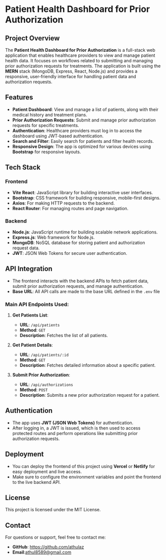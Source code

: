 # **Patient Health Dashboard for Prior Authorization**

## **Project Overview**
The **Patient Health Dashboard for Prior Authorization** is a full-stack web application that enables healthcare providers to view and manage patient health data. It focuses on workflows related to submitting and managing prior authorization requests for treatments. The application is built using the **MERN** stack (MongoDB, Express, React, Node.js) and provides a responsive, user-friendly interface for handling patient data and authorization requests.

## **Features**
- **Patient Dashboard**: View and manage a list of patients, along with their medical history and treatment plans.
- **Prior Authorization Requests**: Submit and manage prior authorization requests for specific treatments.
- **Authentication**: Healthcare providers must log in to access the dashboard using JWT-based authentication.
- **Search and Filter**: Easily search for patients and filter health records.
- **Responsive Design**: The app is optimized for various devices using **Bootstrap** for responsive layouts.

## **Tech Stack**
### **Frontend**
- **Vite React**: JavaScript library for building interactive user interfaces.
- **Bootstrap**: CSS framework for building responsive, mobile-first designs.
- **Axios**: For making HTTP requests to the backend.
- **React Router**: For managing routes and page navigation.

### **Backend**
- **Node.js**: JavaScript runtime for building scalable network applications.
- **Express.js**: Web framework for Node.js.
- **MongoDB**: NoSQL database for storing patient and authorization request data.
- **JWT**: JSON Web Tokens for secure user authentication.


## **API Integration**
- The frontend interacts with the backend APIs to fetch patient data, submit prior authorization requests, and manage authentication.
- **Base URL**: All API calls are made to the base URL defined in the `.env` file 

### **Main API Endpoints Used**:
1. **Get Patients List**:
   - **URL**: `/api/patients`
   - **Method**: `GET`
   - **Description**: Fetches the list of all patients.

2. **Get Patient Details**:
   - **URL**: `/api/patients/:id`
   - **Method**: `GET`
   - **Description**: Fetches detailed information about a specific patient.

3. **Submit Prior Authorization**:
   - **URL**: `/api/authorizations`
   - **Method**: `POST`
   - **Description**: Submits a new prior authorization request for a patient.

## **Authentication**
- The app uses **JWT (JSON Web Tokens)** for authentication.
- After logging in, a JWT is issued, which is then used to access protected routes and perform operations like submitting prior authorization requests.

## **Deployment**
- You can deploy the frontend of this project using **Vercel** or **Netlify** for easy deployment and live access.
- Make sure to configure the environment variables and point the frontend to the live backend API.

## **License**
This project is licensed under the MIT License.

## **Contact**
For questions or support, feel free to contact me:
- **GitHub**: https://github.com/athulaz
- **Email**:athul8589@gmail.com


